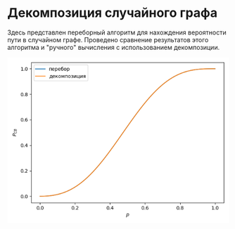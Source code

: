 # Декомпозиция случайного графа
Здесь представлен переборный алгоритм для нахождения вероятности пути в случайном графе. Проведено сравнение результатов этого алгоритма и "ручного" вычисления с использованием декомпозиции.

<img src="./images/curve.png"
     alt="Зависимость вероятности связности вершин от вероятности существования ребра для полного перебора и метода декомпозиции"
     style="float: left; margin-right: 10px;" />
